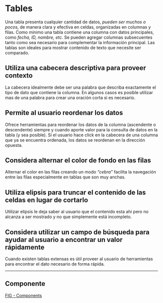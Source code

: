 # Tables

Una tabla presenta cualquier cantidad de datos, _pueden ser muchos o pocos_, de manera clara y efectiva en celdas, organizadas en columnas y filas. Como mínimo una tabla contiene una columna con datos principales, como _fecha, ID, nombre, etc._ Se pueden agregar columnas subsecuentes tanto como sea necesario para complementar la información principal. Las tablas son ideales para mostrar contenido de texto que necesite ser comparado.

## Utiliza una cabecera descriptiva para proveer contexto

La cabecera idealmente debe ser una palabra que describa exactamente el tipo de dato que contiene la columna. En algunos casos es posible utilizar mas de una palabra para crear una oración corta si es necesario.

## Permite al usuario reordenar los datos

Ofrece herramientas para reordenar los datos de la columna (ascendente o descendente) siempre y cuando aporte valor para la consulta de datos en la tabla (y sea posible). Si el usuario hace click en la cabecera de una columna que ya se encuentra ordenada, los datos se reordenan en la dirección opuesta.

## Considera alternar el color de fondo en las filas

Alternar el color en las filas creando un modo _“cebra”_ facilita la navegación entre las filas especialmente en tablas que son muy anchas.

## Utiliza elipsis para truncar el contenido de las celdas en lugar de cortarlo

Utilizar elipsis le deja saber al usuario que el contenido esta ahi pero no alcanza a ser mostrado y no que simplemente está incompleto.

## Considera utilizar un campo de búsqueda para ayudar al usuario a encontrar un valor rápidamente

Cuando existen tablas extensas es útil proveer al usuario de herramientas para encontrar el dato necesario de forma rápida.

---

## Componente

[FIG - Components](https://www.figma.com/file/adTpzuue9VJyGt5D6bb45F/FIG---Components?node-id=2105%3A2449)